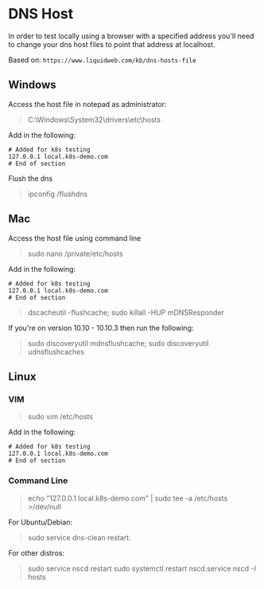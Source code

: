 # DNS Host

In order to test locally using a browser with a specified address you'll need to change your dns host files to point that address at localhost.

Based on: `https://www.liquidweb.com/kb/dns-hosts-file`

## Windows

Access the host file in notepad as administrator:

> C:\Windows\System32\drivers\etc\hosts

Add in the following:

```
# Added for k8s testing
127.0.0.1 local.k8s-demo.com
# End of section
```

Flush the dns

> ipconfig /flushdns

## Mac

Access the host file using command line

> sudo nano /private/etc/hosts

Add in the following:

```
# Added for k8s testing
127.0.0.1 local.k8s-demo.com
# End of section
```

> dscacheutil -flushcache; sudo killall -HUP mDNSResponder

If you're on version 10.10 - 10.10.3 then run the following:

> sudo discoveryutil mdnsflushcache; sudo discoveryutil udnsflushcaches

## Linux

### VIM

> sudo vim /etc/hosts

Add in the following:

```
# Added for k8s testing
127.0.0.1 local.k8s-demo.com
# End of section
```

### Command Line

> echo "127.0.0.1 local.k8s-demo.com" | sudo tee -a /etc/hosts >/dev/null

For Ubuntu/Debian:

> sudo service dns-clean restart.

For other distros:

> sudo service nscd restart 
> sudo systemctl restart nscd.service
> nscd -I hosts
